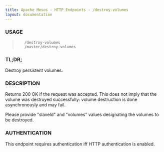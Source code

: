 ```yaml
---
title: Apache Mesos - HTTP Endpoints - /destroy-volumes
layout: documentation
---
```

<!--- This is an automatically generated file. DO NOT EDIT! --->

### USAGE ###
>        /destroy-volumes
>        /master/destroy-volumes

### TL;DR; ###
Destroy persistent volumes.

### DESCRIPTION ###
Returns 200 OK if the request was accepted. This does not
imply that the volume was destroyed successfully: volume
destruction is done asynchronously and may fail.

Please provide "slaveId" and "volumes" values designating
the volumes to be destroyed.


### AUTHENTICATION ###
This endpoint requires authentication iff HTTP authentication is
enabled.